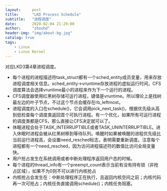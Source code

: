 ```yaml
---
layout:     post
title:      "LKD Process Schedule"
subtitle:   "进程调度"
date:       2020-02-04 21:29:00
author:     "zhouhd"
header-img: "img/about-bg.jpg"
catalog: true
tags:
    - Linux
    - Linux Kernel
---
```


对应LKD3第4章进程调度。

- 每个进程的进程描述符task_struct都有一个sched_entity成员变量，用来存放进程调度相关信息。sched_entity->vruntime存放进程的虚拟运行时间，CFS调度算法会选择vruntime最小的进程来作为下一个运行的进程。
- CFS调度器使用红黑树存储可运行进程，键值是vruntime。所以理论上是找树最左边的叶子节点，不过这个节点会缓存在rb_leftmost。
- 进程调度的入口在schedule()，它会调用pick_next_task()，根据优先级从高到低检查每个调度类返回首个可执行进程。有一个优化，如果所有可运行进程的调度类都是CFS，那么直接让CFS决定就可以了。
- 休眠进程会处于TASK_INTERRUPTIBLE或者TASK_UNINTERRUPTIBLE。进入休眠时进程会被从红黑树移到等待队列。唤醒时如果被唤醒的进程优先级比当前运行进程高，会设置need_resched标志，表明需要重新调度。注意每个进程都有一个need_resched，因为访问进程描述符的数值比访问全局变量快。
- 用户抢占发生在系统调用或者中断处理程序返回用户态的时候。
- 每个进程的thread_info有一个preempt_count表示当前有没有持有锁（非抢占区域），如果不为0则不可以进行内核抢占
- 内核抢占会发生在：中断处理程序正在执行，且返回内核空间之前；内核代码再一次可抢占；内核任务直接调用schedule()；内核任务阻塞。